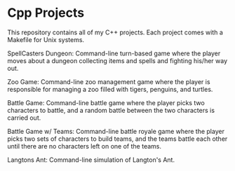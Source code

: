 # Cpp Projects

This repository contains all of my C++ projects. Each project comes with a Makefile for Unix systems.

SpellCasters Dungeon: Command-line turn-based game where the player moves about a dungeon collecting items and spells
and fighting his/her way out.

Zoo Game: Command-line zoo management game where the player is responsible for managing a zoo filled with tigers, 
penguins, and turtles.

Battle Game: Command-line battle game where the player picks two characters to battle, and a random battle between 
the two characters is carried out.

Battle Game w/ Teams: Command-line battle royale game where the player picks two sets of characters to build teams, 
and the teams battle each other until there are no characters left on one of the teams.

Langtons Ant: Command-line simulation of Langton's Ant.
